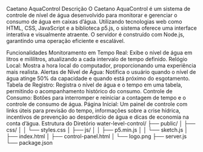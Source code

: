 Caetano AquaControl
Descrição
O Caetano AquaControl é um sistema de controle de nível de água desenvolvido para monitorar e gerenciar o consumo de água em caixas d’água. Utilizando tecnologias web como HTML, CSS, JavaScript e a biblioteca p5.js, o sistema oferece uma interface interativa e visualmente atraente. O servidor é construído com Node.js, garantindo uma operação eficiente e escalável.

Funcionalidades
Monitoramento em Tempo Real: Exibe o nível de água em litros e mililitros, atualizando a cada intervalo de tempo definido.
Relógio Local: Mostra a hora local do computador, proporcionando uma experiência mais realista.
Alertas de Nível de Água: Notifica o usuário quando o nível de água atinge 50% da capacidade e quando está próximo do esgotamento.
Tabela de Registro: Registra o nível de água e o tempo em uma tabela, permitindo o acompanhamento histórico do consumo.
Controle de Consumo: Botões para interromper e reiniciar a contagem de tempo e o controle de consumo de água.
Página Inicial: Um painel de controle com links úteis para previsão do tempo, informações sobre a crise hídrica, incentivos de prevenção ao desperdício de água e dicas de economia na conta d’água.
Estrutura do Diretório
water-level-control/
├── public/
│   ├── css/
│   │   └── styles.css
│   ├── js/
│   │   ├── p5.min.js
│   │   └── sketch.js
│   ├── index.html
│   ├── control-panel.html
│   └── logo.png
├── server.js
└── package.json
